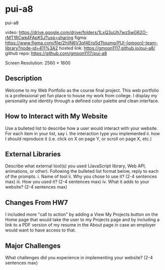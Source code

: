 # pui-a8
pui-a8

video: https://drive.google.com/drive/folders/1LxQ3uUh7wzSwG62O-rMT1RCwk4FApK5J?usp=sharing
figma: https://www.figma.com/file/2hiIN6V3qf4Erp5dTtqumg/PUI-(gmoon)-team-library?node-id=411%3A2
hosted link: https://gmoon1117.github.io/pui-a8/
github repo: https://github.com/gmoon1117/pui-a8

Screen Resolution: 2560 × 1600

## Description
Welcome to my Web Portfolio as the course final project. This web portfolio is a professional yet fun place to house my work from college. I display my personality and identity through a defined color palette and clean interface.

## How to Interact with My Website
Use a bulleted list to describe how a user would interact with your website. For each item in your list, say i. the interaction type you implemented ii. how I should reproduce it (i.e. click on X on page Y, or scroll on page X, etc.)

## External Libraries
Describe what external tool(s) you used (JavaScript library, Web API, animations, or other). Following the bulleted list format below, reply to each of the prompts. i. Name of tool ii. Why you chose to use it? (2-4 sentences max) iii. How you used it? (2-4 sentences max) iv. What it adds to your website? (2-4 sentences max)

## Changes From HW7
I included more "call to action" by adding a View My Projects button on the Home page that would take the user to my Projects page and by including a link to a PDF version of my resume in the About page in case an employer would want to have access to that.

## Major Challenges
What challenges did you experience in implementing your website? (2-4 sentences max)
